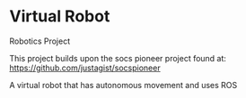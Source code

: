 # Virtual Robot
Robotics Project

This project builds upon the socs pioneer project found at: https://github.com/justagist/socspioneer

A virtual robot that has autonomous movement and uses ROS
